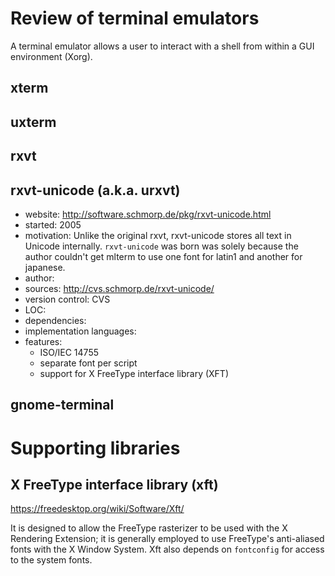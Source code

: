 # Review of terminal emulators

A terminal emulator allows a user to interact with a shell from within a GUI environment (Xorg).

## xterm

## uxterm

## rxvt

## rxvt-unicode (a.k.a. urxvt)


- website: http://software.schmorp.de/pkg/rxvt-unicode.html
- started: 2005
- motivation: Unlike the original rxvt, rxvt-unicode stores all text in Unicode internally. `rxvt-unicode` was born was solely because the author couldn't get mlterm to use one font for latin1 and another for japanese.
- author: <name>
- sources: http://cvs.schmorp.de/rxvt-unicode/
- version control: CVS
- LOC: 
- dependencies:
- implementation languages:
- features:
  + ISO/IEC 14755
  + separate font per script
  + support for X FreeType interface library (XFT)

## gnome-terminal

# Supporting libraries

## X FreeType interface library (xft)

https://freedesktop.org/wiki/Software/Xft/

It is designed to allow the FreeType rasterizer to be used with the X Rendering Extension; it is generally employed to use FreeType's anti-aliased fonts with the X Window System. Xft also depends on `fontconfig` for access to the system fonts.





